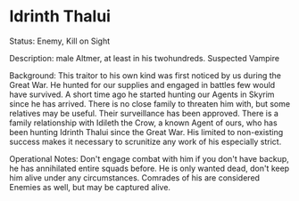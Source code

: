 # Idrinth Thalui

Status: Enemy, Kill on Sight

Description: male Altmer, at least in his twohundreds. Suspected Vampire

Background: This traitor to his own kind was first noticed by us during the Great War. He hunted for our supplies and engaged in battles few would have survived. A short time ago he started hunting our Agents in Skyrim since he has arrived. There is no close family to threaten him with, but some relatives may be useful. Their surveillance has been approved.
There is a family relationship with Idileth the Crow, a known Agent of ours, who has been hunting Idrinth Thalui since the Great War. His limited to non-existing success makes it necessary to scrunitize any work of his especially strict.

Operational Notes: Don't engage combat with him if you don't have backup, he has annihilated entire squads before. He is only wanted dead, don't keep him alive under any circumstances. Comrades of his are considered Enemies as well, but may be captured alive.

